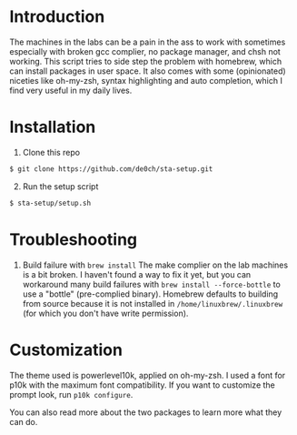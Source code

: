 # Introduction
The machines in the labs can be a pain in the ass to work with sometimes especially with broken gcc complier, no package manager, and chsh not working. This script tries to side step the problem with homebrew, which can install packages in user space. It also comes with some (opinionated) niceties like oh-my-zsh, syntax highlighting and auto completion, which I find very useful in my daily lives. 

# Installation
1. Clone this repo
```bash 
$ git clone https://github.com/de0ch/sta-setup.git
```
2. Run the setup script
```bash 
$ sta-setup/setup.sh
```

# Troubleshooting
1. Build failure with `brew install`
The make complier on the lab machines is a bit broken. I haven't found a way to fix it yet, but you can workaround many build failures with `brew install --force-bottle` to use a "bottle" (pre-complied binary). Homebrew defaults to building from source because it is not installed in `/home/linuxbrew/.linuxbrew` (for which you don't have write permission). 

# Customization
The theme used is powerlevel10k, applied on oh-my-zsh. I used a font for p10k with the maximum font compatibility. If you want to customize the prompt look, run `p10k configure`. 

You can also read more about the two packages to learn more what they can do. 